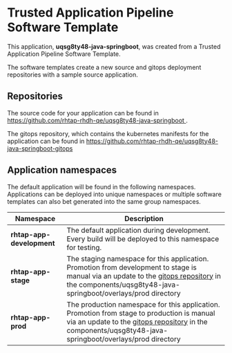 # Trusted Application Pipeline Software Template

This application, **uqsg8ty48-java-springboot**, was created from a Trusted Application Pipeline Software Template.

The software templates create a new source and gitops deployment repositories with a sample source application. 

## Repositories

The source code for your application can be found in [https://github.com/rhtap-rhdh-qe/uqsg8ty48-java-springboot ](https://github.com/rhtap-rhdh-qe/uqsg8ty48-java-springboot ).
 
The gitops repository, which contains the kubernetes manifests for the application can be found in 
[https://github.com/rhtap-rhdh-qe/uqsg8ty48-java-springboot-gitops ](https://github.com/rhtap-rhdh-qe/uqsg8ty48-java-springboot-gitops ) 

## Application namespaces 

The default application will be found in the following namespaces. Applications can be deployed into unique namespaces or multiple software templates can also bet generated into the same group namespaces.  

|  Namespace   |  Description   |  
| -------- | -------- |   
| **rhtap-app-development** | The default application during development. Every build will be deployed to this namespace for testing. | 
| **rhtap-app-stage** | The staging namespace for this application. Promotion from development to stage is manual via an update to the [gitops repository](https://github.com/rhtap-rhdh-qe/uqsg8ty48-java-springboot-gitops ) in the components/uqsg8ty48-java-springboot/overlays/prod directory |  
| **rhtap-app-prod** | The production namespace for this application. Promotion from stage to production is manual via an update to the [gitops repository](https://github.com/rhtap-rhdh-qe/uqsg8ty48-java-springboot-gitops ) in the components/uqsg8ty48-java-springboot/overlays/prod directory | 